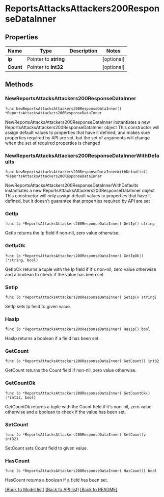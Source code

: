 # ReportsAttacksAttackers200ResponseDataInner

## Properties

Name | Type | Description | Notes
------------ | ------------- | ------------- | -------------
**Ip** | Pointer to **string** |  | [optional] 
**Count** | Pointer to **int32** |  | [optional] 

## Methods

### NewReportsAttacksAttackers200ResponseDataInner

`func NewReportsAttacksAttackers200ResponseDataInner() *ReportsAttacksAttackers200ResponseDataInner`

NewReportsAttacksAttackers200ResponseDataInner instantiates a new ReportsAttacksAttackers200ResponseDataInner object
This constructor will assign default values to properties that have it defined,
and makes sure properties required by API are set, but the set of arguments
will change when the set of required properties is changed

### NewReportsAttacksAttackers200ResponseDataInnerWithDefaults

`func NewReportsAttacksAttackers200ResponseDataInnerWithDefaults() *ReportsAttacksAttackers200ResponseDataInner`

NewReportsAttacksAttackers200ResponseDataInnerWithDefaults instantiates a new ReportsAttacksAttackers200ResponseDataInner object
This constructor will only assign default values to properties that have it defined,
but it doesn't guarantee that properties required by API are set

### GetIp

`func (o *ReportsAttacksAttackers200ResponseDataInner) GetIp() string`

GetIp returns the Ip field if non-nil, zero value otherwise.

### GetIpOk

`func (o *ReportsAttacksAttackers200ResponseDataInner) GetIpOk() (*string, bool)`

GetIpOk returns a tuple with the Ip field if it's non-nil, zero value otherwise
and a boolean to check if the value has been set.

### SetIp

`func (o *ReportsAttacksAttackers200ResponseDataInner) SetIp(v string)`

SetIp sets Ip field to given value.

### HasIp

`func (o *ReportsAttacksAttackers200ResponseDataInner) HasIp() bool`

HasIp returns a boolean if a field has been set.

### GetCount

`func (o *ReportsAttacksAttackers200ResponseDataInner) GetCount() int32`

GetCount returns the Count field if non-nil, zero value otherwise.

### GetCountOk

`func (o *ReportsAttacksAttackers200ResponseDataInner) GetCountOk() (*int32, bool)`

GetCountOk returns a tuple with the Count field if it's non-nil, zero value otherwise
and a boolean to check if the value has been set.

### SetCount

`func (o *ReportsAttacksAttackers200ResponseDataInner) SetCount(v int32)`

SetCount sets Count field to given value.

### HasCount

`func (o *ReportsAttacksAttackers200ResponseDataInner) HasCount() bool`

HasCount returns a boolean if a field has been set.


[[Back to Model list]](../README.md#documentation-for-models) [[Back to API list]](../README.md#documentation-for-api-endpoints) [[Back to README]](../README.md)


